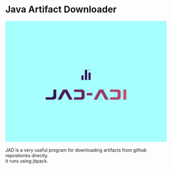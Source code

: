# Java Artifact Downloader
![screenshot](src/assets/logo.png)

JAD is a very useful program for downloading artifacts from github repositories directly.
<br>
It runs using jitpack.